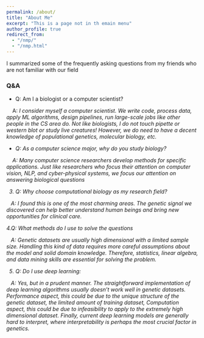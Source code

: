 ```yaml
---
permalink: /about/
title: "About Me"
excerpt: "This is a page not in th emain menu"
author_profile: true
redirect_from: 
  - "/nmp/"
  - "/nmp.html"
---
```


I summarized some of the frequently asking questions from my friends who are not familiar with our field

### Q&A

* Q: Am I a biologist or a computer scientist?

&nbsp;&nbsp;&nbsp; A: <em> I consider myself a computer scientist. We write code, process data, apply ML algorithms, design pipelines, run large-scale jobs like other people in the CS  area do. Not like biologists, I do not touch pipette or western blot or study live creatures! However, we do need to have a decent knowledge of populational genetics, molecular biology, etc. <em>

* Q: As a computer science major, why do you study biology?

&nbsp;&nbsp;&nbsp; A: <em> Many computer science researchers develop methods for specific applications. Just like researchers who focus their attention on computer vision, NLP, and cyber-physical systems, we focus our attention on answering biological questions <em>

3. Q: Why choose computational biology as my research field?

&nbsp;&nbsp;&nbsp;A: <em> I found this is one of the most charming areas. The genetic signal we discovered can help better understand human beings and bring new opportunities for clinical care. <em>

4.Q: What methods do I use to solve the questions 

&nbsp;&nbsp;&nbsp;A: <em> Genetic datasets are usually high dimensional with a limited sample size. Handling this kind of data requires more careful assumptions about the model and solid domain knowledge. Therefore, statistics, linear algebra, and data mining skills are essential for solving the problem. <em>

5. Q: Do I use deep learning:

&nbsp;&nbsp;&nbsp;A: <em> Yes, but in a prudent manner. The straightforward implementation of deep learning algorithms usually doesn’t work well in genetic datasets. Performance aspect, this could be due to the unique structure of the genetic dataset, the limited amount of training dataset, Computation aspect, this could be due to infeasibility to apply to the extremely high dimensional dataset. Finally, current deep learning models are generally hard to interpret, where interpretability is perhaps the most crucial factor in genetics. <em>
